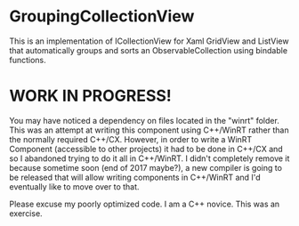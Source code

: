 # GroupingCollectionView
This is an implementation of  ICollectionView for Xaml GridView and ListView that automatically groups and sorts an ObservableCollection using bindable functions.  

# WORK IN PROGRESS!

You may have noticed a dependency on files located in the "winrt" folder.  This was an attempt at writing this component using C++/WinRT
rather than the normally required C++/CX.  However, in order to write a WinRT Component (accessible to other projects) it had to be done
in C++/CX and so I abandoned trying to do it all in C++/WinRT.  I didn't completely remove it because sometime soon (end of 2017 maybe?),
a new compiler is going to be released that will allow writing components in C++/WinRT and I'd eventually like to move over to that.

Please excuse my poorly optimized code.  I am a C++ novice.  This was an exercise.  
